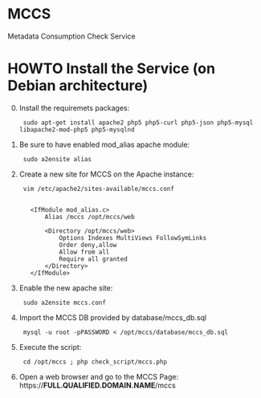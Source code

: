 # MCCS
Metadata Consumption Check Service

# HOWTO Install the Service (on Debian architecture)

0. Install the requiremets packages:

        sudo apt-get install apache2 php5 php5-curl php5-json php5-mysql libapache2-mod-php5 php5-mysqlnd

1. Be sure to have enabled mod_alias apache module: 

        sudo a2ensite alias

2. Create a new site for MCCS on the Apache instance:

        vim /etc/apache2/sites-available/mccs.conf
   

          <IfModule mod_alias.c>
              Alias /mccs /opt/mccs/web

              <Directory /opt/mccs/web>
                  Options Indexes MultiViews FollowSymLinks
                  Order deny,allow
                  Allow from all
                  Require all granted
              </Directory>
          </IfModule>

3. Enable the new apache site:

        sudo a2ensite mccs.conf

4. Import the MCCS DB provided by database/mccs_db.sql

        mysql -u root -pPASSWORD < /opt/mccs/database/mccs_db.sql
   
5. Execute the script:
   
        cd /opt/mccs ; php check_script/mccs.php
   
6. Open a web browser and go to the MCCS Page: https://**FULL.QUALIFIED.DOMAIN.NAME**/mccs